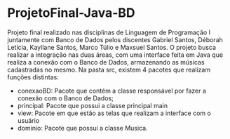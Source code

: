 # ProjetoFinal-Java-BD
Projeto final realizado nas disciplinas de Linguagem de Programação I juntamente com Banco de Dados pelos discentes Gabriel Santos, Déborah Letícia, Kayllane Santos, Marco Túlio e Maxsuel Santos.
O projeto busca realizar a integração nas duas áreas, com uma interface feita em Java que realiza a conexão com o Banco de Dados, armazenando as músicas cadastradas no mesmo.
Na pasta src, existem 4 pacotes que realizam funções distintas:
- conexaoBD: Pacote que contém a classe responsável por fazer a conexão com o Banco de Dados;
- principal: Pacote que possui a classe principal main
- view: Pacote em que estão as telas que realizam a interface com o usuário
- dominio: Pacote que possui a classe Musica.
